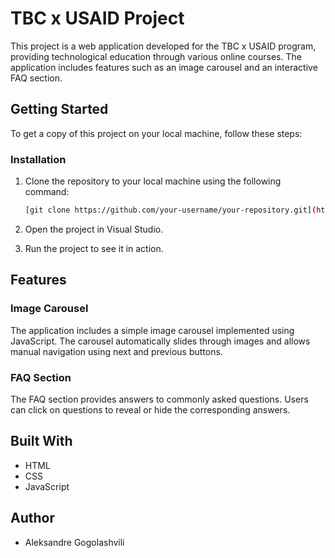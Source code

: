 # TBC x USAID Project

This project is a web application developed for the TBC x USAID program, providing technological education through various online courses. The application includes features such as an image carousel and an interactive FAQ section.

## Getting Started

To get a copy of this project on your local machine, follow these steps:

### Installation
1. Clone the repository to your local machine using the following command:

    ```bash
    [git clone https://github.com/your-username/your-repository.git](https://github.com/aleksandregogolashvili7/TBC-x-USAID.git)
    ```

2. Open the project in Visual Studio.

3. Run the project to see it in action.

## Features

### Image Carousel
The application includes a simple image carousel implemented using JavaScript. The carousel automatically slides through images and allows manual navigation using next and previous buttons.

### FAQ Section
The FAQ section provides answers to commonly asked questions. Users can click on questions to reveal or hide the corresponding answers.

## Built With
- HTML
- CSS
- JavaScript

## Author
- Aleksandre Gogolashvili
